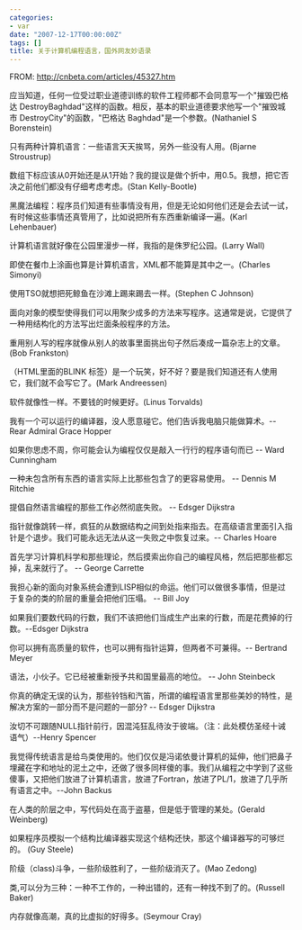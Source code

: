 ```yaml
---
categories:
- var
date: "2007-12-17T00:00:00Z"
tags: []
title: 关于计算机编程语言，国外网友妙语录
---
```


FROM: <http://cnbeta.com/articles/45327.htm>

应当知道，任何一位受过职业道德训练的软件工程师都不会同意写一个"摧毁巴格达 DestroyBaghdad"这样的函数。相反，基本的职业道德要求他写一个"摧毁城市 DestroyCity"的函数，"巴格达 Baghdad"是一个参数。(Nathaniel S Borenstein)

只有两种计算机语言：一些语言天天挨骂，另外一些没有人用。(Bjarne Stroustrup)

数组下标应该从0开始还是从1开始？我的提议是做个折中，用0.5。我想，把它否决之前他们都没有仔细考虑考虑。(Stan Kelly-Bootle)

黑魔法编程：程序员们知道有些事情没有用，但是无论如何他们还是会去试一试，有时候这些事情还真管用了，比如说把所有东西重新编译一遍。(Karl Lehenbauer)

计算机语言就好像在公园里漫步一样，我指的是侏罗纪公园。(Larry Wall)

即使在餐巾上涂画也算是计算机语言，XML都不能算是其中之一。(Charles Simonyi)

使用TSO就想把死鲸鱼在沙滩上踢来踢去一样。(Stephen C Johnson)

面向对象的模型使得我们可以用聚少成多的方法来写程序。这通常是说，它提供了一种用结构化的方法写出烂面条般程序的方法。

重用别人写的程序就像从别人的故事里面挑出句子然后凑成一篇杂志上的文章。 (Bob Frankston)

（HTML里面的BLINK 标签）是一个玩笑，好不好？要是我们知道还有人使用它，我们就不会写它了。(Mark Andreessen)

软件就像性一样。不要钱的时候更好。(Linus Torvalds)

我有一个可以运行的编译器，没人愿意碰它。他们告诉我电脑只能做算术。--Rear Admiral Grace Hopper

如果你思虑不周，你可能会认为编程仅仅是敲入一行行的程序语句而已 -- Ward Cunningham

一种未包含所有东西的语言实际上比那些包含了的更容易使用。 -- Dennis M Ritchie

提倡自然语言编程的那些工作必然彻底失败。 -- Edsger Dijkstra

指针就像跳转一样，疯狂的从数据结构之间到处指来指去。在高级语言里面引入指针是个退步。我们可能永远无法从这一失败之中恢复过来。-- Charles Hoare

首先学习计算机科学和那些理论，然后摸索出你自己的编程风格，然后把那些都忘掉，乱来就行了。 -- George Carrette

我担心新的面向对象系统会遭到LISP相似的命运。他们可以做很多事情，但是过于复杂的类的阶层的重量会把他们压塌。 -- Bill Joy

如果我们要数代码的行数，我们不该把他们当成生产出来的行数，而是花费掉的行数。--Edsger Dijkstra

你可以拥有高质量的软件，也可以拥有指针运算，但两者不可兼得。-- Bertrand Meyer

语法，小伙子。它已经被重新授予共和国里最高的地位。 -- John Steinbeck

你真的确定无误的认为，那些铃铛和汽笛，所谓的编程语言里那些美妙的特性，是解决方案的一部分而不是问题的一部分? -- Edsger Dijkstra

汝切不可跟随NULL指针前行，因混沌狂乱待汝于彼端。（注：此处模仿圣经十诫语气）--Henry Spencer

我觉得传统语言是给鸟类使用的。他们仅仅是冯诺依曼计算机的延伸，他们把鼻子埋藏在字和地址的泥土之中，还做了很多同样傻的事。我们从编程之中学到了这些傻事，又把他们放进了计算机语言，放进了Fortran，放进了PL/1，放进了几乎所有语言之中。--John Backus

在人类的阶层之中，写代码处在高于盗墓，但是低于管理的某处。(Gerald Weinberg)

如果程序员模拟一个结构比编译器实现这个结构还快，那这个编译器写的可够烂的。 (Guy Steele)

阶级（class)斗争，一些阶级胜利了，一些阶级消灭了。(Mao Zedong)

类,可以分为三种：一种不工作的，一种出错的，还有一种找不到了的。(Russell Baker)

内存就像高潮，真的比虚拟的好得多。(Seymour Cray)
